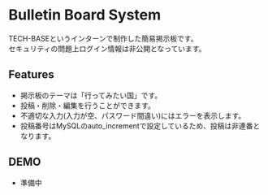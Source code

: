 # Bulletin Board System
 
TECH-BASEというインターンで制作した簡易掲示板です。<br>
セキュリティの問題上ログイン情報は非公開となっています。

## Features
- 掲示板のテーマは「行ってみたい国」です。
- 投稿・削除・編集を行うことができます。
- 不適切な入力(入力が空、パスワード間違い)にはエラーを表示します。
- 投稿番号はMySQLのauto_incrementで設定しているため、投稿は非連番となります。

## DEMO
- 準備中
